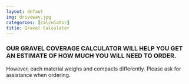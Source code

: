 ```yaml
---
layout: defaut
img: driveway.jpg
categories: [calculator]
title: Gravel Calculator
---
```


### OUR GRAVEL COVERAGE CALCULATOR WILL HELP YOU GET AN ESTIMATE OF HOW MUCH YOU WILL NEED TO ORDER.
However, each material weighs and compacts differently. Please ask for assistance when ordering.
